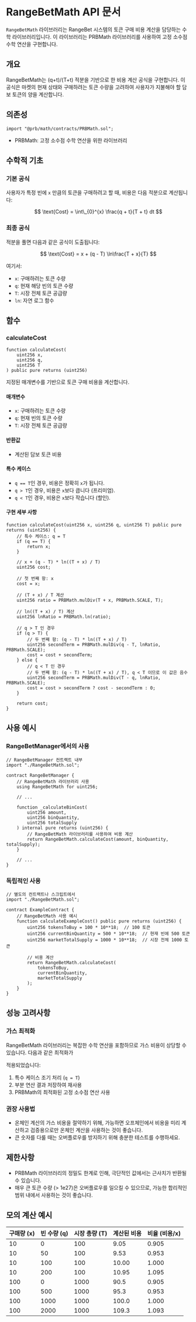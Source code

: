 # RangeBetMath API 문서

`RangeBetMath` 라이브러리는 RangeBet 시스템의 토큰 구매 비용 계산을 담당하는 수학 라이브러리입니다. 이 라이브러리는 PRBMath 라이브러리를 사용하여 고정 소수점 수학 연산을 구현합니다.

## 개요

RangeBetMath는 (q+t)/(T+t) 적분을 기반으로 한 비용 계산 공식을 구현합니다. 이 공식은 마켓의 현재 상태와 구매하려는 토큰 수량을 고려하여 사용자가 지불해야 할 담보 토큰의 양을 계산합니다.

## 의존성

```solidity
import "@prb/math/contracts/PRBMath.sol";
```

- PRBMath: 고정 소수점 수학 연산을 위한 라이브러리

## 수학적 기초

### 기본 공식

사용자가 특정 빈에 `x` 만큼의 토큰을 구매하려고 할 때, 비용은 다음 적분으로 계산됩니다:

$$ \text{Cost} = \int\_{0}^{x} \frac{q + t}{T + t} dt $$

### 최종 공식

적분을 풀면 다음과 같은 공식이 도출됩니다:

$$ \text{Cost} = x + (q - T) \ln\frac{T + x}{T} $$

여기서:

- `x`: 구매하려는 토큰 수량
- `q`: 현재 해당 빈의 토큰 수량
- `T`: 시장 전체 토큰 공급량
- `ln`: 자연 로그 함수

## 함수

### calculateCost

```solidity
function calculateCost(
    uint256 x,
    uint256 q,
    uint256 T
) public pure returns (uint256)
```

지정된 매개변수를 기반으로 토큰 구매 비용을 계산합니다.

#### 매개변수

- `x`: 구매하려는 토큰 수량
- `q`: 현재 빈의 토큰 수량
- `T`: 시장 전체 토큰 공급량

#### 반환값

- 계산된 담보 토큰 비용

#### 특수 케이스

- `q == T`인 경우, 비용은 정확히 `x`가 됩니다.
- `q > T`인 경우, 비용은 `x`보다 큽니다 (프리미엄).
- `q < T`인 경우, 비용은 `x`보다 작습니다 (할인).

#### 구현 세부 사항

```solidity
function calculateCost(uint256 x, uint256 q, uint256 T) public pure returns (uint256) {
    // 특수 케이스: q = T
    if (q == T) {
        return x;
    }

    // x + (q - T) * ln((T + x) / T)
    uint256 cost;

    // 첫 번째 항: x
    cost = x;

    // (T + x) / T 계산
    uint256 ratio = PRBMath.mulDiv(T + x, PRBMath.SCALE, T);

    // ln((T + x) / T) 계산
    uint256 lnRatio = PRBMath.ln(ratio);

    // q > T 인 경우
    if (q > T) {
        // 두 번째 항: (q - T) * ln((T + x) / T)
        uint256 secondTerm = PRBMath.mulDiv(q - T, lnRatio, PRBMath.SCALE);
        cost = cost + secondTerm;
    } else {
        // q < T 인 경우
        // 두 번째 항: (q - T) * ln((T + x) / T), q < T 이므로 이 값은 음수
        uint256 secondTerm = PRBMath.mulDiv(T - q, lnRatio, PRBMath.SCALE);
        cost = cost > secondTerm ? cost - secondTerm : 0;
    }

    return cost;
}
```

## 사용 예시

### RangeBetManager에서의 사용

```solidity
// RangeBetManager 컨트랙트 내부
import "./RangeBetMath.sol";

contract RangeBetManager {
    // RangeBetMath 라이브러리 사용
    using RangeBetMath for uint256;

    // ...

    function _calculateBinCost(
        uint256 amount,
        uint256 binQuantity,
        uint256 totalSupply
    ) internal pure returns (uint256) {
        // RangeBetMath 라이브러리를 사용하여 비용 계산
        return RangeBetMath.calculateCost(amount, binQuantity, totalSupply);
    }

    // ...
}
```

### 독립적인 사용

```solidity
// 별도의 컨트랙트나 스크립트에서
import "./RangeBetMath.sol";

contract ExampleContract {
    // RangeBetMath 사용 예시
    function calculateExampleCost() public pure returns (uint256) {
        uint256 tokensToBuy = 100 * 10**18;  // 100 토큰
        uint256 currentBinQuantity = 500 * 10**18;  // 현재 빈에 500 토큰
        uint256 marketTotalSupply = 1000 * 10**18;  // 시장 전체 1000 토큰

        // 비용 계산
        return RangeBetMath.calculateCost(
            tokensToBuy,
            currentBinQuantity,
            marketTotalSupply
        );
    }
}
```

## 성능 고려사항

### 가스 최적화

RangeBetMath 라이브러리는 복잡한 수학 연산을 포함하므로 가스 비용이 상당할 수 있습니다. 다음과 같은 최적화가

적용되었습니다:

1. 특수 케이스 조기 처리 (`q = T`)
2. 부분 연산 결과 저장하여 재사용
3. PRBMath의 최적화된 고정 소수점 연산 사용

### 권장 사용법

- 온체인 계산의 가스 비용을 절약하기 위해, 가능하면 오프체인에서 비용을 미리 계산하고 검증용으로만 온체인 계산을 사용하는 것이 좋습니다.
- 큰 숫자를 다룰 때는 오버플로우를 방지하기 위해 충분한 테스트를 수행하세요.

## 제한사항

- PRBMath 라이브러리의 정밀도 한계로 인해, 극단적인 값에서는 근사치가 반환될 수 있습니다.
- 매우 큰 토큰 수량 (> 1e27)은 오버플로우를 일으킬 수 있으므로, 가능한 합리적인 범위 내에서 사용하는 것이 좋습니다.

## 모의 계산 예시

| 구매량 (x) | 빈 수량 (q) | 시장 총량 (T) | 계산된 비용 | 비율 (비용/x) |
| ---------- | ----------- | ------------- | ----------- | ------------- |
| 10         | 0           | 100           | 9.05        | 0.905         |
| 10         | 50          | 100           | 9.53        | 0.953         |
| 10         | 100         | 100           | 10.00       | 1.000         |
| 10         | 200         | 100           | 10.95       | 1.095         |
| 100        | 0           | 1000          | 90.5        | 0.905         |
| 100        | 500         | 1000          | 95.3        | 0.953         |
| 100        | 1000        | 1000          | 100.0       | 1.000         |
| 100        | 2000        | 1000          | 109.3       | 1.093         |
